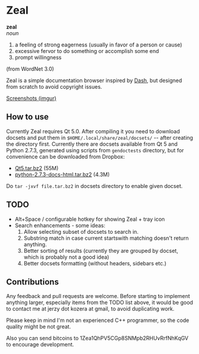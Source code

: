 # Zeal

**zeal**  
*noun*  

 1. a feeling of strong eagerness (usually in favor of a person or cause)
 2. excessive fervor to do something or accomplish some end
 3. prompt willingness

(from WordNet 3.0)

Zeal is a simple documentation browser inspired by [Dash](http://kapeli.com/dash/), but designed from scratch to avoid copyright issues.

[Screenshots (imgur)](http://imgur.com/a/crL3P)

## How to use

Currently Zeal requires Qt 5.0. After compiling it you need to download docsets and put them in `$HOME/.local/share/zeal/docsets/` -- after creating the directory first. Currently there are docsets available from Qt 5 and Python 2.7.3, generated using scripts from `gendoctests` directory, but for convenience can be downloaded from Dropbox:

 * [Qt5.tar.bz2](https://www.dropbox.com/s/o8uy2iz0wivs04j/Qt5.tar.bz2) (55M)
 * [python-2.7.3-docs-html.tar.bz2](https://www.dropbox.com/s/2xehy4d2umwg574/python-2.7.3-docs-html.tar.bz2) (4.3M)

Do `tar -jxvf file.tar.bz2` in docsets directory to enable given docset.

## TODO

 * Alt+Space / configurable hotkey for showing Zeal + tray icon
 * Search enhancements - some ideas:
   1. Allow selecting subset of docsets to search in.
   2. Substring match in case current startswith matching doesn't return anything.
   3. Better sorting of results (currently they are grouped by docset, which is probably not a good idea)
   4. Better docsets formatting (without headers, sidebars etc.)


## Contributions

Any feedback and pull requests are welcome. Before starting to implement anything larger, especially items from the TODO list above, it would be good to contact me at jerzy dot kozera at gmail, to avoid duplicating work.

Please keep in mind I'm not an experienced C++ programmer, so the code quality might be not great.

Also you can send bitcoins to 1Zea1QhPV5CGp8SNMpb2RHUvRrfNhKqGV to encourage development.
